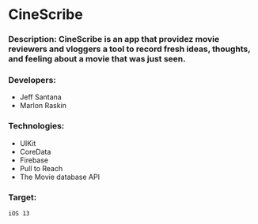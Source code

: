 # CineScribe

### Description: CineScribe is an app that providez movie reviewers and vloggers a tool to record fresh ideas, thoughts, and feeling about a movie that was just seen.

### Developers:
  * Jeff Santana
  * Marlon Raskin
  
### Technologies:
  * UIKit
  * CoreData
  * Firebase
  * Pull to Reach
  * The Movie database API
  
### Target:
    iOS 13
  

